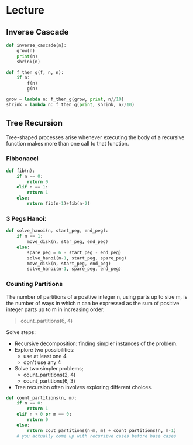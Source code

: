 # Lecture
## Inverse Cascade
```python
def inverse_cascade(n):
    grow(n)
    print(n)
    shrink(n)

def f_then_g(f, n, n):
    if n:
        f(n)
        g(n)

grow = lambda n: f_then_g(grow, print, n//10)
shrink = lambda n: f_then_g(print, shrink, n//10)
```

## Tree Recursion
Tree-shaped processes arise whenever executing the body of a recursive function makes more than one call to that function.

### Fibbonacci
```python
def fib(n):
    if n == 0:
        return 0
    elif n == 1:
        return 1
    else:
        return fib(n-1)+fib(n-2)
```

### 3 Pegs Hanoi:
```python
def solve_hanoi(n, start_peg, end_peg):
    if n == 1:
        move_disk(n, star_peg, end_peg)
    else:
        spare_peg = 6 - start_peg - end_peg)
        solve_hanoi(n-1, start_peg, spare_peg)
        move_disk(n, start_peg, end_peg)
        solve_hanoi(n-1, spare_peg, end_peg)
```

### Counting Partitions
The number of partitions of a positive integer n, using parts up to size m, is the number of ways in which n can be expressed as the sum of positive integer parts up to m in increasing order.
> count_partitions(6, 4)

Solve steps:
- Recursive decomposition: finding simpler instances of the problem.
- Explore two possibilities:
  - use at least one 4
  - don't use any 4
- Solve two simpler problems;
  - count_partitions(2, 4)
  - count_partitions(6, 3)
- Tree recursion often involves exploring different choices.

```python
def count_partitions(n, m):
    if n == 0:
        return 1
    elif n < 0 or m == 0:
        return 0
    else:
        return cout_partitions(n-m, m) + count_partitions(n, m-1)
    # you actually come up with recursive cases before base cases
```
